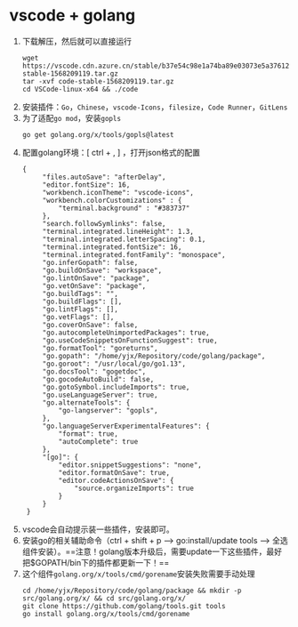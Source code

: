 # vscode + golang

1. 下载解压，然后就可以直接运行
   ```
   wget https://vscode.cdn.azure.cn/stable/b37e54c98e1a74ba89e03073e5a3761284e3ffb0/code-stable-1568209119.tar.gz
   tar -xvf code-stable-1568209119.tar.gz
   cd VSCode-linux-x64 && ./code
   ```
2. 安装插件：`Go`，`Chinese`，`vscode-Icons`，`filesize`，`Code Runner`，`GitLens`
3. 为了适配`go mod`，安装`gopls`
   ```
   go get golang.org/x/tools/gopls@latest
   ```
4. 配置golang环境：[ ctrl + , ] ，打开json格式的配置
   ```
   {
        "files.autoSave": "afterDelay",
        "editor.fontSize": 16,
        "workbench.iconTheme": "vscode-icons",
        "workbench.colorCustomizations" : {
            "terminal.background" : "#383737"
        },
        "search.followSymlinks": false,
        "terminal.integrated.lineHeight": 1.3,
        "terminal.integrated.letterSpacing": 0.1,
        "terminal.integrated.fontSize": 16,
        "terminal.integrated.fontFamily": "monospace",
        "go.inferGopath": false,
        "go.buildOnSave": "workspace",
        "go.lintOnSave": "package",
        "go.vetOnSave": "package",
        "go.buildTags": "",
        "go.buildFlags": [],
        "go.lintFlags": [],
        "go.vetFlags": [],
        "go.coverOnSave": false,
        "go.autocompleteUnimportedPackages": true,
        "go.useCodeSnippetsOnFunctionSuggest": true,
        "go.formatTool": "goreturns",
        "go.gopath": "/home/yjx/Repository/code/golang/package",
        "go.goroot": "/usr/local/go/go1.13",
        "go.docsTool": "gogetdoc",
        "go.gocodeAutoBuild": false,
        "go.gotoSymbol.includeImports": true,
        "go.useLanguageServer": true,
        "go.alternateTools": {
            "go-langserver": "gopls", 
        },
        "go.languageServerExperimentalFeatures": {
            "format": true,
            "autoComplete": true
        },
        "[go]": {
            "editor.snippetSuggestions": "none",
            "editor.formatOnSave": true,
            "editor.codeActionsOnSave": {
                "source.organizeImports": true
            }
        }
    }
   ```
5. vscode会自动提示装一些插件，安装即可。
6. 安装go的相关辅助命令（ctrl + shift + p --> go:install/update tools --> 全选组件安装）。==注意！golang版本升级后，需要update一下这些插件，最好把$GOPATH/bin下的插件都更新一下！==
7. 这个组件`golang.org/x/tools/cmd/gorename`安装失败需要手动处理
   ```
   cd /home/yjx/Repository/code/golang/package && mkdir -p src/golang.org/x/ && cd src/golang.org/x/
   git clone https://github.com/golang/tools.git tools
   go install golang.org/x/tools/cmd/gorename
   ```
